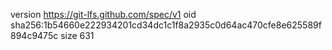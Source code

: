 version https://git-lfs.github.com/spec/v1
oid sha256:1b54660e222934201cd34dc1c1f8a2935c0d64ac470cfe8e625589f894c9475c
size 631
